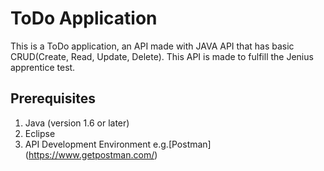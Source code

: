 # ToDo Application

This is a ToDo application, an API made with JAVA API that has basic CRUD(Create, Read, Update, Delete). This API is made to fulfill the Jenius apprentice test.


## Prerequisites
1. Java (version 1.6 or later)
2. Eclipse
3. API Development Environment e.g.[Postman] (https://www.getpostman.com/)

## 
